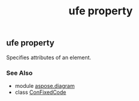 ﻿---
title: ufe property
second_title: Aspose.Diagram for Python via .NET API References
description: 
type: docs
weight: 30
url: /python-net/aspose.diagram/confixedcode/ufe/
is_root: false
---

## ufe property


Specifies attributes of an element.

### See Also
* module [aspose.diagram](../../)
* class [ConFixedCode](/diagram/python-net/aspose.diagram/confixedcode)
